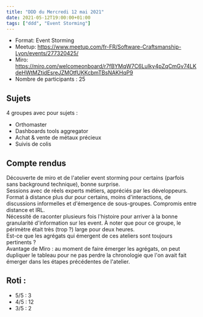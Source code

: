 ```yaml
---
title: "DDD du Mercredi 12 mai 2021"
date: 2021-05-12T19:00:00+01:00
tags: ["ddd", "Event Storming"]
---
```

- Format: Event Storming
- Meetup: https://www.meetup.com/fr-FR/Software-Craftsmanship-Lyon/events/277320425/
- Miro: https://miro.com/welcomeonboard/r7fBYMqW7C6LuIky4pZqCmGv74LKdeHWtMZtjdEsreJZMOtfUKKcbmTBsNAKHqP9
- Nombre de participants : 25

## Sujets 

4 groupes avec pour sujets :  
- Orthomaster  
- Dashboards tools aggregator  
- Achat & vente de métaux précieux  
- Suivis de colis  

## Compte rendus

Découverte de miro et de l'atelier event storming pour certains (parfois sans background technique), bonne surprise.  
Sessions avec de réels experts métiers, appréciés par les développeurs.  
Format à distance plus dur pour certains, moins d'interactions, de discussions informelles et d'émergence de sous-groupes. Compromis entre distance et IRL.   
Nécessité de raconter plusieurs fois l'histoire pour arriver à la bonne granularité d'information sur les event. À noter que pour ce groupe, le périmètre était très (trop ?) large pour deux heures.  
Est-ce que les agrégats qui émergent de ces ateliers sont toujours pertinents ?  
Avantage de Miro : au moment de faire émerger les agrégats, on peut dupliquer le tableau pour ne pas perdre la chronologie que l'on avait fait émerger dans les étapes précédentes de l'atelier.  

## Roti :

- 5/5 : 3  
- 4/5 : 12  
- 3/5 : 2  

